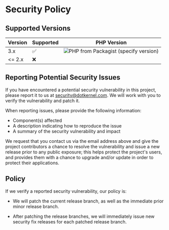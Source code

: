# Security Policy

## Supported Versions


| Version | Supported          | PHP Version                                                                                                       |
|---------|--------------------|-------------------------------------------------------------------------------------------------------------------|
| 3.x     | :white_check_mark: | ![PHP from Packagist (specify version)](https://img.shields.io/packagist/php-v/dotkernel/dot-authorization/3.4.1) |
| <= 2.x  | :x:                |                                                                                                                   |

## Reporting Potential Security Issues

If you have encountered a potential security vulnerability in this project,
please report it to us at <security@dotkernel.com>. We will work with you to
verify the vulnerability and patch it.

When reporting issues, please provide the following information:

- Component(s) affected
- A description indicating how to reproduce the issue
- A summary of the security vulnerability and impact

We request that you contact us via the email address above and give the
project contributors a chance to resolve the vulnerability and issue a new
release prior to any public exposure; this helps protect the project's
users, and provides them with a chance to upgrade and/or update in order to
protect their applications.


## Policy

If we verify a reported security vulnerability, our policy is:

- We will patch the current release branch, as well as the immediate prior minor
  release branch.

- After patching the release branches, we will immediately issue new security
  fix releases for each patched release branch.

